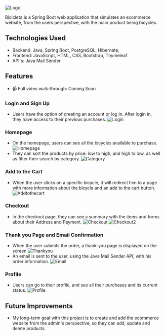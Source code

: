 
![Logo](https://i.ibb.co/bdZ4WH9/b-logo.png)




Bicicleta is a Spring Boot web application that simulates an ecommerce website, from the users perspective, with the main product being bicycles. 

## Technologies Used

- Backend: Java, Spring Boot, PostgreSQL, Hibernate;
- Frontend: JavaScript, HTML, CSS, Bootstrap, Thymeleaf
- API's: Java Mail Sender


## Features

 - 📹 Full video walk-through: Coming Soon
### Login and Sign Up
- Users have the option of creating an account or log in. After login in, they have access to their previous purchases.
![Login](https://i.ibb.co/W6BsQ2c/logo.png)
### Homepage 
- On the homepage, users can see all the bicycles available to purchase.
![Homepage](https://i.ibb.co/0J37F91/homepage.png)
- They can sort the products by price: low to high, and high to low, as well as filter their search by category. 
![Category](https://i.ibb.co/n0QFSqg/category-sorted.png)
### Add to the Cart
- When the user clicks on a specific bicycle, it will redirect him to a page with more information about the bicycle and an add to the cart button.
![Addtothecart](https://i.ibb.co/6WSbnFW/add-to-cart.png)
### Checkout   
- In the checkout page, they can see a summary with the items and forms about their Address and Payment. 
![Checkout](https://i.ibb.co/xHSqLqL/checkout.png)
![Checkout2](https://i.ibb.co/rstmFPf/checkout2.png)
### Thank you Page and Email Confirmation
- When the user submits the order, a thank-you page is displayed on the screen
![Thankyou](https://i.ibb.co/93VrXdb/thankyou.png)
- An email is sent to the user, using the Java Mail Sender API, with his order information.
![Email](https://i.ibb.co/TMF2gZ8/email-confirmation.png)
### Profile 
- Users can go to their profile, and see all their purchases and its current status.
![Profile](https://i.ibb.co/qsYPvMw/profile.png)



## Future Improvements

- My long-term goal with this project is to create and add the ecommerce website from the admin's perspective, so they can add, update and delete products.


